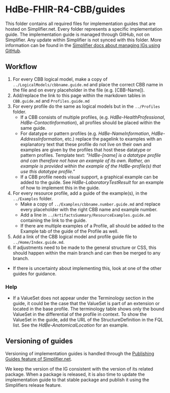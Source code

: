 # HdBe-FHIR-R4-CBB/guides
This folder contains all required files for implementation guides that are hosted on Simplifier.net. Every folder represents a specific implementation guide. The implementation guide is managed through GitHub, not on Simplifier. Any update within Simplifier is not synced with this folder. More information can be found in the [Simplifier docs about managing IGs using GitHub](https://docs.fire.ly/projects/Simplifier/simplifierIGeditor.html#manage-your-ig-using-github).

## Workflow
1. For every CBB logical model, make a copy of `../LogicalModels/cbbname.guide.md` and place the correct CBB name in the file and on every placeholder in the file (e.g. [CBB-Name]).
2. Add/replace the link to this page within the markdown tables in `CBB.guide.md` and `Profiles.guide.md`
2. For every profile do the same as logical models but in the `../Profiles` folder. 
    - If a CBB consists of multiple profiles, (e.g. _HdBe-HealthProfessional_, _HdBe-ContactInformation_), all profiles should be placed within the same guide. 
    - For datatype or pattern profiles (e.g. _HdBe-NameInformation_, _HdBe-AddressInformation_, etc.) replace the pagelink to examples with an explanatory text that these profile do not live on their own and examples are given by the profiles that host these datatype or pattern profiles. Template text: _"HdBe-[name] is a datatype profile and can therefore not have an example of its own. Rather, an example is provided within the example of the HdBe-profile(s) that use this datatype profile."_ 
    - If a CBB profile needs visual support, a graphical example can be added to the guide. See _HdBe-LaboratoryTestResult_ for an example of how to implement this in the guide. 
3. For every resource profile, add a guide of the example(s), in the `../Examples` folder. 
    - Make a copy of `../Examples/cbbname.number.guide.md` and replace every placeholder with the right CBB name and example number.
    - Add a line in `../ArtifactsSummary/ResourceExamples.guide.md` containing the link to the guide.
    - If there are multiple examples of a Profile, all should be added to the Example tab of the guide of the Profile as well. 
4. Add a link of the CBB logical model and profile guide file to `../Home/Index.guide.md`. 
5. If adjustments need to be made to the general structure or CSS, this should happen within the main branch and can then be merged to any branch. 

* If there is uncertainty about implementing this, look at one of the other guides for guidance.

### Help
- If a ValueSet does not appear under the Terminology section in the guide, it could be the case that the ValueSet is part of an extension or located in the base profile. The terminology table shows only the bound ValueSet in the differential of the profile in context. To show the ValueSet in the guide, add the URL of the StructureDefinition in the FQL list. See the _HdBe-AnatomicalLocation_ for an example.

## Versioning of guides
Versioning of implementation guides is handled through the [Publishing Guides feature of Simplifier.net](https://docs.fire.ly/projects/Simplifier/simplifierPublishedGuides.html).

We keep the version of the IG consistent with the version of its related package. When a package is released, it is also time to update the implementation guide to that stable package and publish it using the Simplifiers release feature.